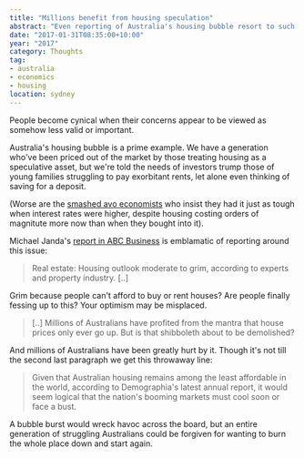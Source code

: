 ```yaml
---
title: "Millions benefit from housing speculation"
abstract: "Even reporting of Australia's housing bubble resort to such language."
date: "2017-01-31T08:35:00+10:00"
year: "2017"
category: Thoughts
tag:
- australia
- economics
- housing
location: sydney
---
```

People become cynical when their concerns appear to be viewed as somehow less valid or important.

Australia's housing bubble is a prime example. We have a generation who've been priced out of the market by those treating housing as a speculative asset, but we're told the needs of investors trump those of young families struggling to pay exorbitant rents, let alone even thinking of saving for a deposit.

(Worse are the [smashed avo economists] who insist they had it just as tough when interest rates were higher, despite housing costing orders of magnitute more now than when they bought into it).

Michael Janda's [report in ABC Business] is emblamatic of reporting around this issue:

> Real estate: Housing outlook moderate to grim, according to experts and property industry. [..] 

Grim because people can't afford to buy or rent houses? Are people finally fessing up to this? Your optimism may be misplaced.

> [..] Millions of Australians have profited from the mantra that house prices only ever go up. But is that shibboleth about to be demolished?

And millions of Australians have been greatly hurt by it. Though it's not till the second last paragraph we get this throwaway line:

> Given that Australian housing remains among the least affordable in the world, according to Demographia's latest annual report, it would seem logical that the nation's booming markets must cool soon or face a bust.

A bubble burst would wreck havoc across the board, but an entire generation of struggling Australians could be forgiven for wanting to burn the whole place down and start again.

[smashed avo economists]: https://www.theguardian.com/commentisfree/2016/oct/17/baby-boomers-have-already-taken-all-the-houses-now-theyre-coming-for-our-brunch
[report in ABC Business]: http://www.abc.net.au/news/2017-01-25/real-estate-few-optimists-on-housing-outlook/8207056

